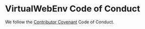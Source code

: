 # VirtualWebEnv Code of Conduct

We follow the [Contributor Covenant](https://www.contributor-covenant.org/version/1/4/code-of-conduct) Code of Conduct.
